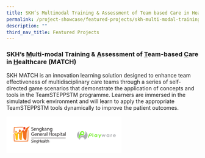```yaml
---
title: SKH’s Multimodal Training & Assessment of Team based Care in Healthcare (MATCH)
permalink: /project-showcase/featured-projects/skh-multi-modal-training-and-assessment/
description: ""
third_nav_title: Featured Projects
---
```

### SKH’s <u>M</u>ulti-modal Training &amp; <u>A</u>ssessment of <u>T</u>eam-based <u>C</u>are in <u>H</u>ealthcare (MATCH)

SKH MATCH is an innovation learning solution designed to enhance team effectiveness of multidisciplinary care teams through a series of self-directed game scenarios that demonstrate the application of concepts and tools in the TeamSTEPPSTM programme. Learners are immersed in the simulated work environment and will learn to apply the appropriate TeamSTEPPSTM tools dynamically to improve the patient outcomes.

<img style="width:60%" src="/images/match%20logo.png">
